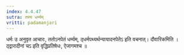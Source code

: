 ```yaml
---
index: 4.4.47
sutra: तस्य धर्म्यम्
vritti: padamanjari
---
```


 धर्मः उ अनुवृत आचारः, ततोऽनपेतं धर्म्यम्, ठ्धर्मपथ्यर्थन्यायादनपेतेऽ इति वचनात्। दौवारिकमिति । ठ्द्वारादीनां चऽ इति वृद्धिप्रतिषेधः, ऐजागमश्च ॥